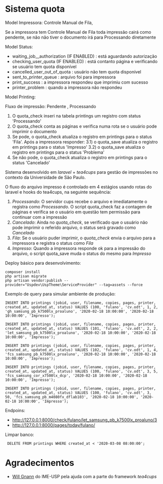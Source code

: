 Sistema quota
=============

Model Impressora: Controle Manual de Fila, 

Se a impressora tem Controle Manual de Fila toda impressão cairá como pendente,
se não não tiver o documento irá para Processando diretamente

Model Status: 

- waiting_job__authorization (IF ENABLED)  : está aguardando autorização
- checking_user_quota (IF ENABLED) 	   : está contanto página e verificando se usuário tem quota disponível
- cancelled_user_out_of_quota  		   : usuário não tem quota disponível
- sent_to_printer_queue        		   : arquivo foi para impressora
- print_success               		   : a impressora respondeu que imprimiu com sucesso
- printer_problem             		   : quando a impressora não respondeu

Model Printing:

Fluxo de impressão: Pendente , Processando

1) O quota_check inseri na tabela printings um registro com status 'Processando'
2) O quota_check conta as páginas e verifica numa rota se o usuário pode imprimir o documento
3) Se pode, o quota_check atualiza o registro em printings para o status 'Fila'.
Após a impressora responder:
 3.1) o quota_save atualiza o registro em printings para o status 'Impresso'
 3.2) o quota_save atualiza o registro em printings para o status 'Problema'
4) Se não pode, o quota_check atualiza o registro em printings para o status 'Cancelado'


Sistema desenvolvido em *laravel* + *tea4cups* para gestão de impressões no contexto 
da Universidade de São Paulo.

O fluxo do arquivo impresso é controlado em 4 estágios usando rotas do laravel e
hooks do tea4cups, na seguinte sequência:

 1. *Processando*: O servidor cups recebe o arquivo e imediatamente o registra 
    como *Processando*. O script quota_check faz a contagem de páginas e
    verifica se o usuário em questão tem permissão para continuar com a impressão
 2. *Cancelado*: Ainda no *quota_check*, se verificado que o usuário não pode imprimir 
    o referido arquivo, o status será gravado como *Cancelado*
 3. *Fila*: Se o usuário puder imprimir, o *quota_check* envia o arquivo para a impressora
    e registra o status como *Fila*
 4. *Impresso*: Quando a impressora responde ok para a impressão do arquivo, o script 
    quota_save muda o status do mesmo para *Impresso*

Deploy básico para desenvolvimento:

    composer install
    php artisan migrate
    php artisan vendor:publish --provider="Uspdev\UspTheme\ServiceProvider" --tag=assets --force

Exemplo de query para simular ambiente de produção:

    INSERT INTO printings (jobid, user, filename, copies, pages, printer, created_at, updated_at, status) VALUES (100, 'fulano', 'cv.odt', 1, 2, 'gh_samsung_pb_k7500lx_proaluno', '2020-02-18 10:00:00', '2020-02-18 10:00:00', 'Impresso');

    INSERT INTO printings (jobid, user, filename, copies, pages, printer, created_at, updated_at, status) VALUES (101, 'fulano', 'cv.odt', 2, 2, 'let_samsung_pb_k7500lx_proaluno', '2020-02-18 10:00:00', '2020-02-18 10:00:00', 'Impresso');

    INSERT INTO printings (jobid, user, filename, copies, pages, printer, created_at, updated_at, status) VALUES (102, 'fulano', 'cv.odt', 1, 4, 'fcs_samsung_pb_k7500lx_proaluno', '2020-02-18 10:00:00', '2020-02-18 10:00:00', 'Impresso');

    INSERT INTO printings (jobid, user, filename, copies, pages, printer, created_at, updated_at, status) VALUES (100, 'fulano', 'cv.odt', 3, 5, 'fcs_samsung_cor_x7500lx_dcp', '2020-02-18 10:00:00', '2020-02-18 10:00:00', 'Impresso');

    INSERT INTO printings (jobid, user, filename, copies, pages, printer, created_at, updated_at, status) VALUES (100, 'fulano', 'cv.odt', 3, 50, 'fcs_samsung_pb_m4080fx_dflab103', '2020-02-18 10:00:00', '2020-02-18 10:00:00', 'Impresso');

Endpoins:

 - http://127.0.0.1:8000/check/fulano/let_samsung_pb_k7500lx_proaluno/3
 - http://127.0.0.1:8000/pages/today/fulano/
 
 Limpar banco:
 
     DELETE FROM printings WHERE created_at < '2020-03-08 08:00:00';

# Agradecimentos

 - [Will Gnann](https://github.com/wgnann) do IME-USP pela ajuda com a parte do framework *tea4cups*
